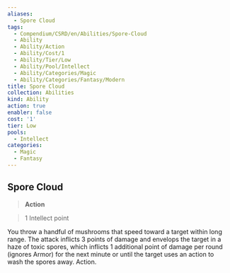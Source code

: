 ```yaml
---
aliases:
  - Spore Cloud
tags:
  - Compendium/CSRD/en/Abilities/Spore-Cloud
  - Ability
  - Ability/Action
  - Ability/Cost/1
  - Ability/Tier/Low
  - Ability/Pool/Intellect
  - Ability/Categories/Magic
  - Ability/Categories/Fantasy/Modern
title: Spore Cloud
collection: Abilities
kind: Ability
action: true
enabler: false
cost: '1'
tier: Low
pools:
  - Intellect
categories:
  - Magic
  - Fantasy
---
```

## Spore Cloud  
>**Action**    
>1 Intellect point  
You throw a handful of mushrooms that speed toward a target within long range. The attack inflicts 3 points of damage and envelops the target in a haze of toxic spores, which inflicts 1 additional point of damage per round (ignores Armor) for the next minute or until the target uses an action to wash the spores away. Action.  
  
  
  
